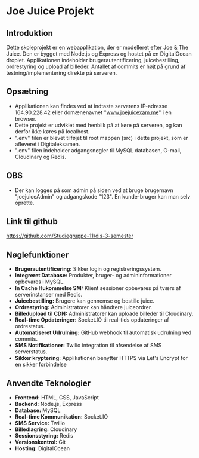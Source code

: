 # Joe Juice Projekt

## Introduktion
Dette skoleprojekt er en webapplikation, der er modelleret efter Joe & The Juice. Den er bygget med Node.js og Express og hostet på en DigitalOcean droplet. 
Applikationen indeholder brugerautentificering, juicebestilling, ordrestyring og upload af billeder. 
Antallet af commits er højt på grund af testning/implementering direkte på serveren.

## Opsætning
- Applikationen kan findes ved at indtaste serverens IP-adresse 164.90.228.42 eller domænenavnet "www.joejuicexam.me" i en browser.
- Dette projekt er udviklet med henblik på at køre på serveren, og kan derfor ikke køres på localhost.
- ".env" filen er blevet tilføjet til root mappen (src) i dette projekt, som er afleveret i Digitaleksamen.
- ".env" filen indeholder adgangsnøgler til MySQL databasen, G-mail, Cloudinary og Redis.

## OBS

- Der kan logges på som admin på siden ved at bruge brugernavn "joejuiceAdmin" og adgangskode "123". En kunde-bruger kan man selv oprette. 

## Link til github
https://github.com/Studiegruppe-11/dis-3-semester

## Nøglefunktioner
- **Brugerautentificering:** Sikker login og registreringssystem.
- **Integreret Database:** Produkter, bruger- og admininformationer opbevares i MySQL.
- **In Cache Hukommelse SM:** Klient sessioner opbevares på tværs af serverinstanser med Redis.
- **Juicebestilling:** Brugere kan gennemse og bestille juice.
- **Ordrestyring:** Administratorer kan håndtere juiceordrer.
- **Billedupload til CDN:** Administratorer kan uploade billeder til Cloudinary.
- **Real-time Opdateringer:** Socket.IO til real-tids opdateringer af ordrestatus.
- **Automatiseret Udrulning:** GitHub webhook til automatisk udrulning ved commits.
- **SMS Notifikationer:** Twilio integration til afsendelse af SMS serverstatus.
- **Sikker kryptering:** Applikationen benytter HTTPS via Let's Encrypt for en sikker forbindelse

## Anvendte Teknologier
- **Frontend:** HTML, CSS, JavaScript
- **Backend:** Node.js, Express
- **Database:** MySQL
- **Real-time Kommunikation:** Socket.IO
- **SMS Service:** Twilio
- **Billedlagring:** Cloudinary
- **Sessionsstyring:** Redis
- **Versionskontrol:** Git
- **Hosting:** DigitalOcean